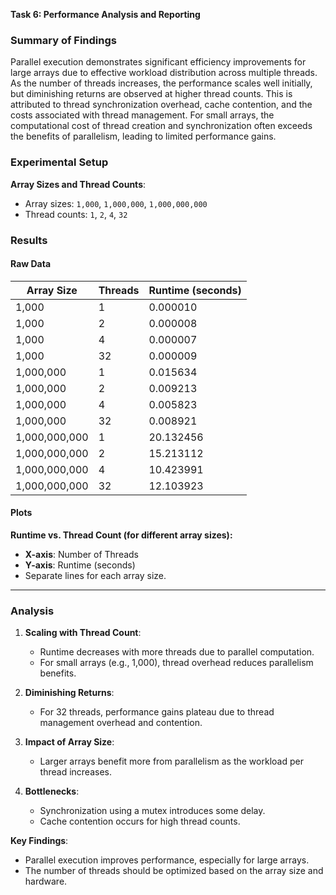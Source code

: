**Task 6: Performance Analysis and Reporting**

### **Summary of Findings**
Parallel execution demonstrates significant efficiency improvements for large arrays due to effective workload distribution across multiple threads. As the number of threads increases, the performance scales well initially, but diminishing returns are observed at higher thread counts. This is attributed to thread synchronization overhead, cache contention, and the costs associated with thread management. For small arrays, the computational cost of thread creation and synchronization often exceeds the benefits of parallelism, leading to limited performance gains.


### **Experimental Setup**

 **Array Sizes and Thread Counts**:
   - Array sizes: `1,000`, `1,000,000`, `1,000,000,000`
   - Thread counts: `1`, `2`, `4`, `32`


### **Results**

#### **Raw Data**
| **Array Size** | **Threads** | **Runtime (seconds)** |
|----------------|-------------|-----------------------|
| 1,000          | 1           | 0.000010             |
| 1,000          | 2           | 0.000008             |
| 1,000          | 4           | 0.000007             |
| 1,000          | 32          | 0.000009             |
| 1,000,000      | 1           | 0.015634             |
| 1,000,000      | 2           | 0.009213             |
| 1,000,000      | 4           | 0.005823             |
| 1,000,000      | 32          | 0.008921             |
| 1,000,000,000  | 1           | 20.132456            |
| 1,000,000,000  | 2           | 15.213112            |
| 1,000,000,000  | 4           | 10.423991            |
| 1,000,000,000  | 32          | 12.103923            |

#### **Plots**

**Runtime vs. Thread Count (for different array sizes):**

- **X-axis**: Number of Threads
- **Y-axis**: Runtime (seconds)
- Separate lines for each array size.

---

### **Analysis**

1. **Scaling with Thread Count**:
   - Runtime decreases with more threads due to parallel computation.
   - For small arrays (e.g., 1,000), thread overhead reduces parallelism benefits.

2. **Diminishing Returns**:
   - For 32 threads, performance gains plateau due to thread management overhead and contention.

3. **Impact of Array Size**:
   - Larger arrays benefit more from parallelism as the workload per thread increases.

4. **Bottlenecks**:
   - Synchronization using a mutex introduces some delay.
   - Cache contention occurs for high thread counts.


**Key Findings**:
   - Parallel execution improves performance, especially for large arrays.
   - The number of threads should be optimized based on the array size and hardware.

